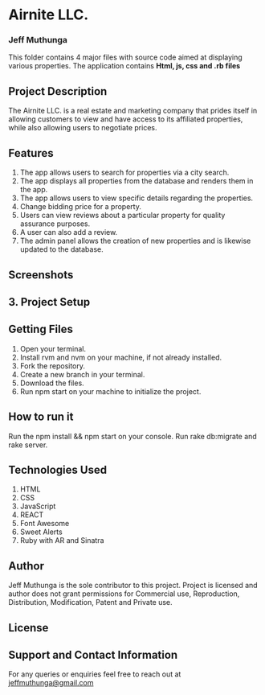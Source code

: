 # Airnite LLC.
### Jeff Muthunga


This folder contains 4 major files with source code aimed at displaying various properties. The application contains
**Html, js, css and .rb files**
## Project Description
The Airnite LLC. is a real estate and marketing company that prides itself in allowing customers to view and have access to its affiliated properties, while also allowing users to negotiate prices.
## Features
1. The app allows users to search for properties via a city search.
2. The app displays all properties from the database and renders them in the app.
3. The app allows users to view specific details regarding the properties.
4. Change bidding price for a property.
5. Users can view reviews about a particular property for quality assurance purposes.
6. A user can also add a review. 
5. The admin panel allows the creation of new properties and is likewise updated to the database.  
## Screenshots



## 3. Project Setup
## Getting Files
1. Open your terminal.
2. Install rvm and nvm on your machine, if not already installed.
2. Fork the repository.
3. Create a new branch in your terminal.
4. Download the files. 
5. Run npm start on your machine to initialize the project.

## How to run it 
Run the npm install && npm start on your console.
Run rake db:migrate and rake server.

## Technologies Used
1. HTML
2. CSS
3. JavaScript
4. REACT
5. Font Awesome
6. Sweet Alerts
7. Ruby with AR and Sinatra

## Author
Jeff Muthunga is the sole contributor to this project.
Project is licensed and author does not grant permissions for Commercial use, Reproduction, Distribution, Modification, Patent and Private use. 

## License

## Support and Contact Information
For any queries or enquiries feel free to reach out at jeffmuthunga@gmail.com
